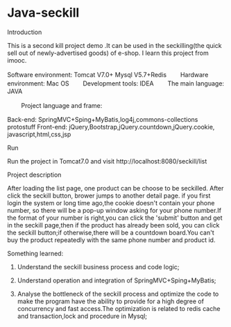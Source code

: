 # Java-seckill
Introduction

This is a second kill project demo .It can be used in the
 seckilling(the quick sell out of newly-advertised goods) of e-shop.
 I learn this project from imooc.


   Software environment: Tomcat V7.0+ Mysql V5.7+Redis
　　Hardware environment: Mac OS
　　Development tools: IDEA
　　The main language: JAVA

　　
Project language and frame: 

Back-end:  SpringMVC+Sping+MyBatis,log4j,commons-collections
 			protostuff
Front-end: jQuery,Bootstrap,jQuery.countdown,jQuery.cookie,
 			javascript,html,css,jsp
  

Run

Run the project in Tomcat7.0 and visit http://localhost:8080/seckill/list



Project description

After loading the list page, one product can be choose to be seckilled.
After click the seckill button, brower jumps to another detail page.
if you first login the system or long time ago,the cookie doesn't 
contain your phone number, so there will be a pop-up window asking for your
phone number.If the format of your number is right,you can click the 
'submit' button and get in the seckill page,then if the product has already
been sold, you can click the seckill button;if otherwise,there will be a countdown board.You can't buy the product repeatedly
with the same phone number and product id.


Something learned:

1. Understand the seckill business process and code logic;

2. Understand operation and integration of SpringMVC+Sping+MyBatis;

3. Analyse the bottleneck of the seckill process and optimize
the code to make the program have the ability to provide for a high degree of concurrency
and fast access.The optimization is related to redis cache and 
transaction,lock and procedure in Mysql;















